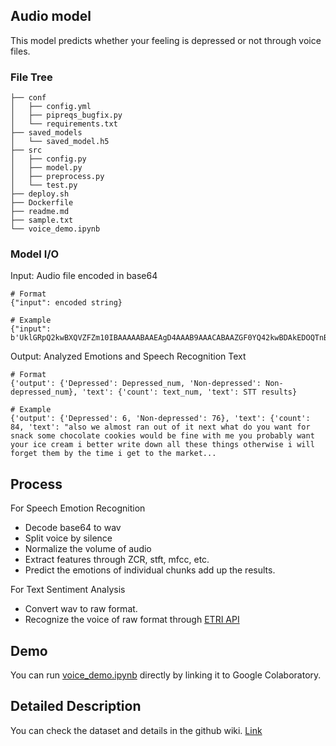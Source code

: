 ## Audio model
This model predicts whether your feeling is depressed or not through voice files.

### File Tree
``` shell
├── conf
│   ├── config.yml
│   ├── pipreqs_bugfix.py
│   └── requirements.txt
├── saved_models
│   └── saved_model.h5
├── src
│   ├── config.py
│   ├── model.py
│   ├── preprocess.py
│   └── test.py
├── deploy.sh
├── Dockerfile
├── readme.md
├── sample.txt
└── voice_demo.ipynb
```

### Model I/O
Input: Audio file encoded in base64

``` shell
# Format
{"input": encoded string}

# Example
{"input": b'UklGRpQ2kwBXQVZFZm10IBAAAAABAAEAgD4AAAB9AAACABAAZGF0YQ42kwBDAkEDOQTnBW0IEQo/Cj0KBwrUCLcGQwR/Al0BOAB9/6H/ZQBXARkCeQLPAu4CngLFAdwA5P/n/lP9bfvz+aD4XfYJ9Aby1O/e7JjpqefZ577oOeoT7lz0bvu7AegHBA7LEu4UaxSSEnkP9Qr0BW0Bn/2J+6b62/o//DL+2wBLAy4EtwQLBY8EPQOkAeQAVgGkAUoC+QNXBpMIqQlFCsMKTwqLCFgGZgS8Au0Alf9Q/6f/IgC9AJcBdALQArwCYQKqAaYAb/82/oz80PqU+Sb4AfY9...}
```

Output: Analyzed Emotions and Speech Recognition Text

``` shell
# Format
{'output': {'Depressed': Depressed_num, 'Non-depressed': Non-depressed_num}, 'text': {'count': text_num, 'text': STT results}

# Example 
{'output': {'Depressed': 6, 'Non-depressed': 76}, 'text': {'count': 84, 'text': "also we almost ran out of it next what do you want for snack some chocolate cookies would be fine with me you probably want your ice cream i better write down all these things otherwise i will forget them by the time i get to the market... 
```

## Process
For Speech Emotion Recognition
- Decode base64 to wav
- Split voice by silence
- Normalize the volume of audio
- Extract features through ZCR, stft, mfcc, etc.
- Predict the emotions of individual chunks add up the results.

For Text Sentiment Analysis
- Convert wav to raw format.
- Recognize the voice of raw format through [ETRI API](https://aiopen.etri.re.kr/guide_recognition.php)
 
## Demo
You can run [voice_demo.ipynb](./audio_model/voice_demo.ipynb) directly by linking it to Google Colaboratory.

## Detailed Description
You can check the dataset and details in the github wiki. [Link](https://github.com/diffunity/kpmg-corona-blue/blob/audio/audio_model/voice_demo.ipynb)